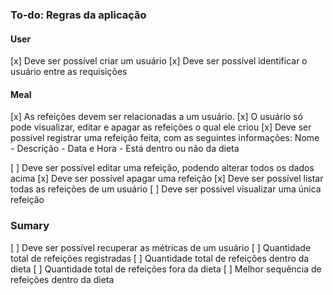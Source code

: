 ### To-do: Regras da aplicação

#### User

[x] Deve ser possível criar um usuário
[x] Deve ser possível identificar o usuário entre as requisições

#### Meal

[x] As refeições devem ser relacionadas a um usuário.
[x] O usuário só pode visualizar, editar e apagar as refeições o qual ele criou
[x] Deve ser possível registrar uma refeição feita, com as seguintes informações: Nome - Descrição - Data e Hora - Está dentro ou não da dieta

[ ] Deve ser possível editar uma refeição, podendo alterar todos os dados acima
[x] Deve ser possível apagar uma refeição
[x] Deve ser possível listar todas as refeições de um usuário
[ ] Deve ser possível visualizar uma única refeição

### Sumary

[ ] Deve ser possível recuperar as métricas de um usuário
[ ] Quantidade total de refeições registradas
[ ] Quantidade total de refeições dentro da dieta
[ ] Quantidade total de refeições fora da dieta
[ ] Melhor sequência de refeições dentro da dieta

